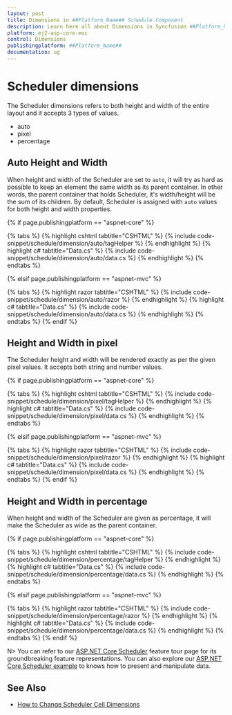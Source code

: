 ```yaml
---
layout: post
title: Dimensions in ##Platform_Name## Schedule Component
description: Learn here all about Dimensions in Syncfusion ##Platform_Name## Schedule component of Syncfusion Essential JS 2 and more.
platform: ej2-asp-core-mvc
control: Dimensions
publishingplatform: ##Platform_Name##
documentation: ug
---
```



# Scheduler dimensions

The Scheduler dimensions refers to both height and width of the entire layout and it accepts 3 types of values.

* auto
* pixel
* percentage

## Auto Height and Width

When height and width of the Scheduler are set to `auto`, it will try as hard as possible to keep an element the same width as its parent container. In other words, the parent container that holds Scheduler, it's width/height will be the sum of its children. By default, Scheduler is assigned with `auto` values for both height and width properties.

{% if page.publishingplatform == "aspnet-core" %}

{% tabs %}
{% highlight cshtml tabtitle="CSHTML" %}
{% include code-snippet/schedule/dimension/auto/tagHelper %}
{% endhighlight %}
{% highlight c# tabtitle="Data.cs" %}
{% include code-snippet/schedule/dimension/auto/data.cs %}
{% endhighlight %}
{% endtabs %}

{% elsif page.publishingplatform == "aspnet-mvc" %}

{% tabs %}
{% highlight razor tabtitle="CSHTML" %}
{% include code-snippet/schedule/dimension/auto/razor %}
{% endhighlight %}
{% highlight c# tabtitle="Data.cs" %}
{% include code-snippet/schedule/dimension/auto/data.cs %}
{% endhighlight %}
{% endtabs %}
{% endif %}



## Height and Width in pixel

The Scheduler height and width will be rendered exactly as per the given pixel values. It accepts both string and number values.

{% if page.publishingplatform == "aspnet-core" %}

{% tabs %}
{% highlight cshtml tabtitle="CSHTML" %}
{% include code-snippet/schedule/dimension/pixel/tagHelper %}
{% endhighlight %}
{% highlight c# tabtitle="Data.cs" %}
{% include code-snippet/schedule/dimension/pixel/data.cs %}
{% endhighlight %}
{% endtabs %}

{% elsif page.publishingplatform == "aspnet-mvc" %}

{% tabs %}
{% highlight razor tabtitle="CSHTML" %}
{% include code-snippet/schedule/dimension/pixel/razor %}
{% endhighlight %}
{% highlight c# tabtitle="Data.cs" %}
{% include code-snippet/schedule/dimension/pixel/data.cs %}
{% endhighlight %}
{% endtabs %}
{% endif %}



## Height and Width in percentage

When height and width of the Scheduler are given as percentage, it will make the Scheduler as wide as the parent container.

{% if page.publishingplatform == "aspnet-core" %}

{% tabs %}
{% highlight cshtml tabtitle="CSHTML" %}
{% include code-snippet/schedule/dimension/percentage/tagHelper %}
{% endhighlight %}
{% highlight c# tabtitle="Data.cs" %}
{% include code-snippet/schedule/dimension/percentage/data.cs %}
{% endhighlight %}
{% endtabs %}

{% elsif page.publishingplatform == "aspnet-mvc" %}

{% tabs %}
{% highlight razor tabtitle="CSHTML" %}
{% include code-snippet/schedule/dimension/percentage/razor %}
{% endhighlight %}
{% highlight c# tabtitle="Data.cs" %}
{% include code-snippet/schedule/dimension/percentage/data.cs %}
{% endhighlight %}
{% endtabs %}
{% endif %}



N> You can refer to our [ASP.NET Core Scheduler](https://www.syncfusion.com/aspnet-core-ui-controls/scheduler) feature tour page for its groundbreaking feature representations. You can also explore our [ASP.NET Core Scheduler example](https://ej2.syncfusion.com/aspnetcore/Schedule/Overview#/material) to knows how to present and manipulate data.

## See Also

* [How to Change Scheduler Cell Dimensions](./cell-customization/#setting-cell-dimensions-in-all-views)
